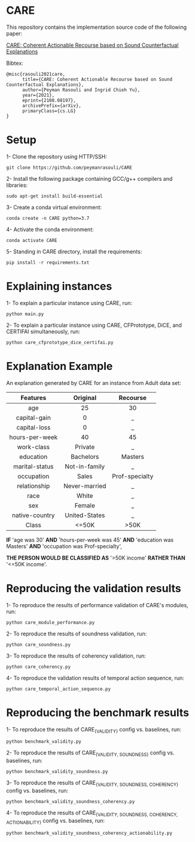 # CARE

This repository contains the implementation source code of the following paper:

[CARE: Coherent Actionable Recourse based on Sound Counterfactual Explanations](https://arxiv.org/abs/2108.08197)

Bibtex:

    @misc{rasouli2021care,
          title={CARE: Coherent Actionable Recourse based on Sound Counterfactual Explanations}, 
          author={Peyman Rasouli and Ingrid Chieh Yu},
          year={2021},
          eprint={2108.08197},
          archivePrefix={arXiv},
          primaryClass={cs.LG}
    }

# Setup
1- Clone the repository using HTTP/SSH:
```
git clone https://github.com/peymanrasouli/CARE
```
2- Install the following package containing GCC/g++ compilers and libraries:
```
sudo apt-get install build-essential
```
3- Create a conda virtual environment:
```
conda create -n CARE python=3.7
```
4- Activate the conda environment: 
```
conda activate CARE
```
5- Standing in CARE directory, install the requirements:
```
pip install -r requirements.txt
```

# Explaining instances
1- To explain a particular instance using CARE, run:
```
python main.py
```
2- To explain a particular instance using CARE, CFPrototype, DiCE, and CERTIFAI simultaneously, run:
```
python care_cfprototype_dice_certifai.py
```

# Explanation Example
An explanation generated by CARE for an instance from Adult data set:

| Features | Original | Recourse |
|:---:|:---:|:---:|
| age | 25 | 30 |
| capital-gain | 0 | \_ |
| capital-loss | 0 | \_ |
| hours-per-week | 40 | 45 |
| work-class | Private | \_ |
| education | Bachelors | Masters |
| marital-status | Not-in-family | \_ |
| occupation | Sales | Prof-specialty |
| relationship | Never-married | \_ |
| race | White | \_ |
| sex | Female | \_ |
| native-country | United-States | \_ |
| Class | <=50K | \>50K |


**IF** 'age was 30' **AND** 'hours-per-week was 45' **AND** 'education was Masters' **AND** 'occupation was Prof-specialty', 

**THE PERSON WOULD BE CLASSIFIED AS** '>50K income' **RATHER THAN**  '<=50K income'.

# Reproducing the validation results
1- To reproduce the results of performance validation of CARE's modules, run:
```
python care_module_performance.py
```
2- To reproduce the results of soundness validation, run:
```
python care_soundness.py
```
3- To reproduce the results of coherency validation, run:
```
python care_coherency.py
```
4- To reproduce the validation results of temporal action sequence, run:
```
python care_temporal_action_sequence.py
```

# Reproducing the benchmark results
1- To reproduce the results of CARE<sub>{VALIDITY}</sub> config vs. baselines, run:
```
python benchmark_validity.py
```
2- To reproduce the results of CARE<sub>{VALIDITY, SOUNDNESS}</sub> config vs. baselines, run:
```
python benchmark_validity_soundness.py
```
3- To reproduce the results of CARE<sub>{VALIDITY, SOUNDNESS, COHERENCY}</sub> config vs. baselines, run:
```
python benchmark_validity_soundness_coherency.py
```
4- To reproduce the results of CARE<sub>{VALIDITY, SOUNDNESS, COHERENCY, ACTIONABILITY}</sub> config vs. baselines, run:
```
python benchmark_validity_soundness_coherency_actionability.py
```
